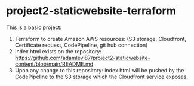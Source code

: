# project2-staticwebsite-terraform


This is a basic project:

1. Terraform to create Amazon AWS resources: (S3 storage, Cloudfront, Certificate request, CodePipeline, git hub connection)
3. index.html exists on the repository: https://github.com/adamlevi87/project2-staticwebsite-content/blob/main/README.md
4. Upon any change to this repository: index.html will be pushed by the CodePipeline to the S3 storage which the Cloudfront service exposes.
